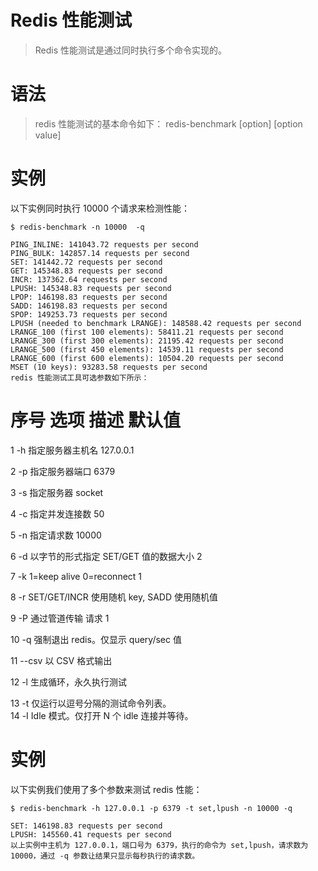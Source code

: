 # Redis 性能测试
> Redis 性能测试是通过同时执行多个命令实现的。

# 语法
> redis 性能测试的基本命令如下：
redis-benchmark [option] [option value]
# 实例
以下实例同时执行 10000 个请求来检测性能：
```
$ redis-benchmark -n 10000  -q

PING_INLINE: 141043.72 requests per second
PING_BULK: 142857.14 requests per second
SET: 141442.72 requests per second
GET: 145348.83 requests per second
INCR: 137362.64 requests per second
LPUSH: 145348.83 requests per second
LPOP: 146198.83 requests per second
SADD: 146198.83 requests per second
SPOP: 149253.73 requests per second
LPUSH (needed to benchmark LRANGE): 148588.42 requests per second
LRANGE_100 (first 100 elements): 58411.21 requests per second
LRANGE_300 (first 300 elements): 21195.42 requests per second
LRANGE_500 (first 450 elements): 14539.11 requests per second
LRANGE_600 (first 600 elements): 10504.20 requests per second
MSET (10 keys): 93283.58 requests per second
redis 性能测试工具可选参数如下所示：
```
# 序号	选项	描述	默认值
1	-h	指定服务器主机名	127.0.0.1

2	-p	指定服务器端口	6379

3	-s	指定服务器 socket	

4	-c	指定并发连接数	50

5	-n	指定请求数	10000

6	-d	以字节的形式指定 SET/GET 值的数据大小	2

7	-k	1=keep alive 0=reconnect	1

8	-r	SET/GET/INCR 使用随机 key, SADD 使用随机值	

9	-P	通过管道传输 <numreq> 请求	1

10	-q	强制退出 redis。仅显示 query/sec 值	

11	--csv	以 CSV 格式输出	

12	-l	生成循环，永久执行测试	

13	-t	仅运行以逗号分隔的测试命令列表。	
14	-I	Idle 模式。仅打开 N 个 idle 连接并等待。

# 实例
以下实例我们使用了多个参数来测试 redis 性能：
```
$ redis-benchmark -h 127.0.0.1 -p 6379 -t set,lpush -n 10000 -q

SET: 146198.83 requests per second
LPUSH: 145560.41 requests per second
以上实例中主机为 127.0.0.1，端口号为 6379，执行的命令为 set,lpush，请求数为 10000，通过 -q 参数让结果只显示每秒执行的请求数。
```
